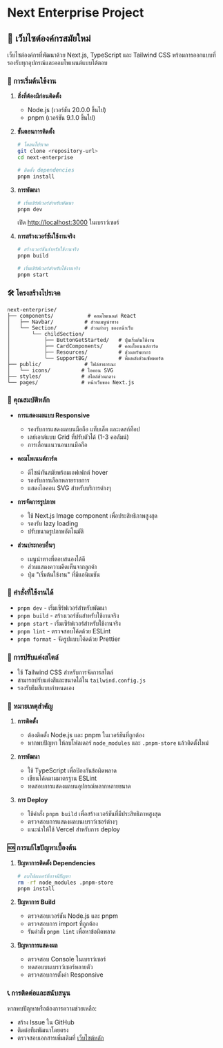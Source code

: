 # Next Enterprise Project

## 🌟 เว็บไซต์องค์กรสมัยใหม่

เว็บไซต์องค์กรที่พัฒนาด้วย Next.js, TypeScript และ Tailwind CSS พร้อมการออกแบบที่รองรับทุกอุปกรณ์และคอมโพเนนต์แบบโต้ตอบ

### 🚀 การเริ่มต้นใช้งาน

1. **สิ่งที่ต้องมีก่อนติดตั้ง**
   - Node.js (เวอร์ชัน 20.0.0 ขึ้นไป)
   - pnpm (เวอร์ชัน 9.1.0 ขึ้นไป)

2. **ขั้นตอนการติดตั้ง**
   ```bash
   # โคลนโปรเจค
   git clone <repository-url>
   cd next-enterprise

   # ติดตั้ง dependencies
   pnpm install
   ```

3. **การพัฒนา**
   ```bash
   # เริ่มเซิร์ฟเวอร์สำหรับพัฒนา
   pnpm dev
   ```
   เปิด [http://localhost:3000](http://localhost:3000) ในเบราว์เซอร์

4. **การสร้างเวอร์ชันใช้งานจริง**
   ```bash
   # สร้างเวอร์ชันสำหรับใช้งานจริง
   pnpm build

   # เริ่มเซิร์ฟเวอร์สำหรับใช้งานจริง
   pnpm start
   ```

### 🛠 โครงสร้างโปรเจค

```
next-enterprise/
├── components/           # คอมโพเนนต์ React
│   ├── Navbar/          # ส่วนเมนูนำทาง
│   └── Section/         # ส่วนต่างๆ ของหน้าเว็บ
│       └── childSection/
│           ├── ButtonGetStarted/   # ปุ่มเริ่มต้นใช้งาน
│           ├── CardComponents/     # คอมโพเนนต์การ์ด
│           ├── Resources/          # ส่วนทรัพยากร
│           └── SupportBG/          # พื้นหลังส่วนซัพพอร์ต
├── public/              # ไฟล์สาธารณะ
│   └── icons/          # ไอคอน SVG
├── styles/             # สไตล์ส่วนกลาง
└── pages/              # หน้าเว็บของ Next.js
```

### 📱 คุณสมบัติหลัก

- **การแสดงผลแบบ Responsive**
  - รองรับการแสดงผลบนมือถือ แท็บเล็ต และเดสก์ท็อป
  - เลย์เอาต์แบบ Grid ที่ปรับตัวได้ (1-3 คอลัมน์)
  - การเลื่อนแนวนอนบนมือถือ

- **คอมโพเนนต์การ์ด**
  - ดีไซน์ทันสมัยพร้อมเอฟเฟกต์ hover
  - รองรับการเลือกหลายรายการ
  - แสดงไอคอน SVG สำหรับบริการต่างๆ

- **การจัดการรูปภาพ**
  - ใช้ Next.js Image component เพื่อประสิทธิภาพสูงสุด
  - รองรับ lazy loading
  - ปรับขนาดรูปภาพอัตโนมัติ

- **ส่วนประกอบอื่นๆ**
  - เมนูนำทางที่ตอบสนองได้ดี
  - ส่วนแสดงความคิดเห็นจากลูกค้า
  - ปุ่ม "เริ่มต้นใช้งาน" ที่มีแอนิเมชัน

### 🔧 คำสั่งที่ใช้งานได้

- `pnpm dev` - เริ่มเซิร์ฟเวอร์สำหรับพัฒนา
- `pnpm build` - สร้างเวอร์ชันสำหรับใช้งานจริง
- `pnpm start` - เริ่มเซิร์ฟเวอร์สำหรับใช้งานจริง
- `pnpm lint` - ตรวจสอบโค้ดด้วย ESLint
- `pnpm format` - จัดรูปแบบโค้ดด้วย Prettier

### 🎨 การปรับแต่งสไตล์

- ใช้ Tailwind CSS สำหรับการจัดการสไตล์
- สามารถปรับแต่งสีและขนาดได้ใน `tailwind.config.js`
- รองรับธีมสีแบบกำหนดเอง

### 📝 หมายเหตุสำคัญ

1. **การติดตั้ง**
   - ต้องติดตั้ง Node.js และ pnpm ในเวอร์ชันที่ถูกต้อง
   - หากพบปัญหา ให้ลบโฟลเดอร์ `node_modules` และ `.pnpm-store` แล้วติดตั้งใหม่

2. **การพัฒนา**
   - ใช้ TypeScript เพื่อป้องกันข้อผิดพลาด
   - เขียนโค้ดตามมาตรฐาน ESLint
   - ทดสอบการแสดงผลบนอุปกรณ์หลากหลายขนาด

3. **การ Deploy**
   - ใช้คำสั่ง `pnpm build` เพื่อสร้างเวอร์ชันที่มีประสิทธิภาพสูงสุด
   - ตรวจสอบการแสดงผลบนเบราว์เซอร์ต่างๆ
   - แนะนำให้ใช้ Vercel สำหรับการ deploy

### 🆘 การแก้ไขปัญหาเบื้องต้น

1. **ปัญหาการติดตั้ง Dependencies**
   ```bash
   # ลบโฟลเดอร์ที่อาจมีปัญหา
   rm -rf node_modules .pnpm-store
   pnpm install
   ```

2. **ปัญหาการ Build**
   - ตรวจสอบเวอร์ชัน Node.js และ pnpm
   - ตรวจสอบการ import ที่ถูกต้อง
   - รันคำสั่ง `pnpm lint` เพื่อหาข้อผิดพลาด

3. **ปัญหาการแสดงผล**
   - ตรวจสอบ Console ในเบราว์เซอร์
   - ทดสอบบนเบราว์เซอร์หลายตัว
   - ตรวจสอบการตั้งค่า Responsive

### 📞 การติดต่อและสนับสนุน

หากพบปัญหาหรือต้องการความช่วยเหลือ:
- สร้าง Issue ใน GitHub
- ติดต่อทีมพัฒนาโดยตรง
- ตรวจสอบเอกสารเพิ่มเติมที่ [เว็บไซต์หลัก](https://nextjs.org/docs)